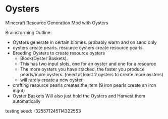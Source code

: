# Oysters
Minecraft Resource Generation Mod with Oysters

Brainstorming Outline:
* Oysters generate in certain biomes. probably warm and on sand only
* oysters create pearls.  resource oysters create resource pearls
* Breeding Oysters to create resource oysters
    * Block(Oyster Baskets).
    * This has two input slots, one for an oyster and one for a resource
    * The more oysters you have stacked, the faster you produce pearls/more oysters.  (need at least 2 oysters to create more oysters)
    * will rarely create a new oyster.
* crafting resource pearls creates the item (9 iron pearls create an iron ingot)
* Oyster Baskets Will also just hold the Oysters and Harvest them automatically

testing seed: -325571245114322553
